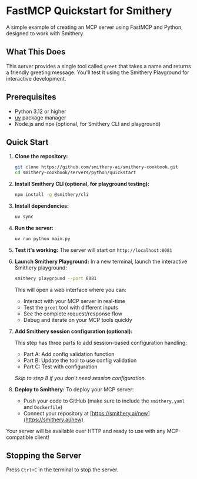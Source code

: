 # FastMCP Quickstart for Smithery

A simple example of creating an MCP server using FastMCP and Python, designed to work with Smithery.

## What This Does

This server provides a single tool called `greet` that takes a name and returns a friendly greeting message. You'll test it using the Smithery Playground for interactive development.

## Prerequisites

- Python 3.12 or higher
- [uv](https://docs.astral.sh/uv/) package manager
- Node.js and npx (optional, for Smithery CLI and playground)

## Quick Start

1. **Clone the repository:**
   ```bash
   git clone https://github.com/smithery-ai/smithery-cookbook.git
   cd smithery-cookbook/servers/python/quickstart
   ```

2. **Install Smithery CLI (optional, for playground testing):**
   ```bash
   npm install -g @smithery/cli
   ```

3. **Install dependencies:**
   ```bash
   uv sync
   ```

4. **Run the server:**
   ```bash
   uv run python main.py
   ```

5. **Test it's working:**
   The server will start on `http://localhost:8081`

6. **Launch Smithery Playground:**
   In a new terminal, launch the interactive Smithery playground:
   ```bash
   smithery playground --port 8081
   ```
   
   This will open a web interface where you can:
   - Interact with your MCP server in real-time
   - Test the `greet` tool with different inputs
   - See the complete request/response flow
   - Debug and iterate on your MCP tools quickly

7. **Add Smithery session configuration (optional):**
   
   This step has three parts to add session-based configuration handling:
   - Part A: Add config validation function
   - Part B: Update the tool to use config validation
   - Part C: Test with configuration
   
   *Skip to step 8 if you don't need session configuration.*

8. **Deploy to Smithery:**
   To deploy your MCP server:
   - Push your code to GitHub (make sure to include the `smithery.yaml` and `Dockerfile`)
   - Connect your repository at [https://smithery.ai/new](https://smithery.ai/new)

Your server will be available over HTTP and ready to use with any MCP-compatible client!

## Stopping the Server

Press `Ctrl+C` in the terminal to stop the server.
